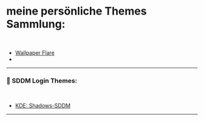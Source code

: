 # meine persönliche Themes Sammlung:
 ⠀ ⠀ ⠀ ⠀ ⠀ ⠀ 
 ⠀ ⠀ ⠀ ⠀ ⠀ ⠀ 
- [Wallpaper Flare](https://www.wallpaperflare.com/)
- 
______________________________________________________________________________________________________
### 🌅 SDDM Login Themes:
 ⠀ ⠀ ⠀ ⠀ ⠀ ⠀ 
- [KDE: Shadows-SDDM](https://store.kde.org/p/1717287)
 ⠀ ⠀ ⠀ ⠀ ⠀ ⠀
______________________________________________________________________________________________________
